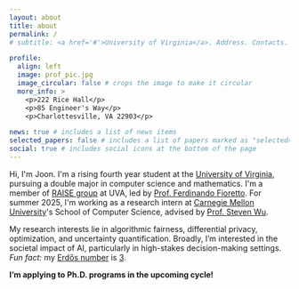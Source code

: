```yaml
---
layout: about
title: about
permalink: /
# subtitle: <a href='#'>University of Virginia</a>. Address. Contacts. Moto. Etc.

profile:
  align: left
  image: prof_pic.jpg
  image_circular: false # crops the image to make it circular
  more_info: >
    <p>222 Rice Hall</p>
    <p>85 Engineer's Way</p>
    <p>Charlottesville, VA 22903</p>

news: true # includes a list of news items
selected_papers: false # includes a list of papers marked as "selected={true}"
social: true # includes social icons at the bottom of the page
---
```


Hi, I'm Joon. I'm a rising fourth year student at the [University of Virginia](https://www.virginia.edu), pursuing a double major in computer science and mathematics. I'm a member of [RAISE group](https://nandofioretto.github.io/group/) at UVA, led by [Prof. Ferdinando Fioretto](https://nandofioretto.github.io). For summer 2025, I'm working as a research intern at [Carnegie Mellon University](https://www.cs.cmu.edu/)'s School of Computer Science, advised by [Prof. Steven Wu](https://zstevenwu.com).

My research interests lie in algorithmic fairness, differential privacy, optimization, and uncertainty quantification. Broadly, I’m interested in the societal impact of AI, particularly in high-stakes decision-making settings. *Fun fact:* my [Erdős number](https://en.wikipedia.org/wiki/Erd%C5%91s_number) is [3](https://www.csauthors.net/distance/joonhyuk-ko/paul-erdos).

**I’m applying to Ph.D. programs in the upcoming cycle!**